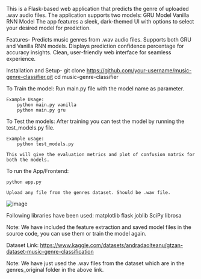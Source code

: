 This is a Flask-based web application that predicts the genre of uploaded .wav audio files. The application supports two models:
GRU Model
Vanilla RNN Model
The app features a sleek, dark-themed UI with options to select your desired model for prediction.

Features-
Predicts music genres from .wav audio files.
Supports both GRU and Vanilla RNN models.
Displays prediction confidence percentage for accuracy insights.
Clean, user-friendly web interface for seamless experience.

Installation and Setup-
git clone https://github.com/your-username/music-genre-classifier.git
cd music-genre-classifier

To Train the model:
    Run main.py file with the model name as parameter.

    Example Usage:
        python main.py vanilla
        python main.py gru

To Test the models:
    After training you can test the model by running the test_models.py file.

    Example usage:
        python test_models.py
    
    This will give the evaluation metrics and plot of confusion matrix for both the models.

To run the App/Frontend:

    python app.py

    Upload any file from the genres dataset. Should be .wav file.

![image](https://github.com/user-attachments/assets/6afa67ee-8776-45df-a8fc-a64cc79f902b)

Following libraries have been used:
matplotlib
flask
joblib
SciPy
librosa

Note: We have included the feature extraction and saved model files in the source code, you can use them or train the model again.

Dataset Link: https://www.kaggle.com/datasets/andradaolteanu/gtzan-dataset-music-genre-classification

Note: We have just used the .wav files from the dataset which are in the genres_original folder in the above link.
